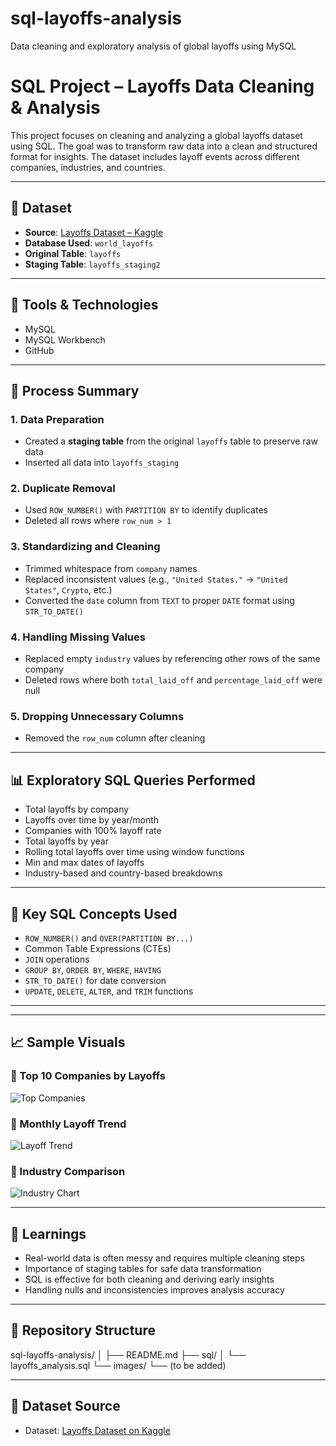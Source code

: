 # sql-layoffs-analysis
Data cleaning and exploratory analysis of global layoffs using MySQL
# SQL Project – Layoffs Data Cleaning & Analysis

This project focuses on cleaning and analyzing a global layoffs dataset using SQL. The goal was to transform raw data into a clean and structured format for insights. The dataset includes layoff events across different companies, industries, and countries.

---

## 📁 Dataset

- **Source**: [Layoffs Dataset – Kaggle](https://www.kaggle.com/code/pranaii/layoffs-2022-interactive-visualisation-eda)
- **Database Used**: `world_layoffs`
- **Original Table**: `layoffs`
- **Staging Table**: `layoffs_staging2`

---

## 🔧 Tools & Technologies

- MySQL
- MySQL Workbench
- GitHub

---

## 🔄 Process Summary

### 1. Data Preparation
- Created a **staging table** from the original `layoffs` table to preserve raw data
- Inserted all data into `layoffs_staging`

### 2. Duplicate Removal
- Used `ROW_NUMBER()` with `PARTITION BY` to identify duplicates
- Deleted all rows where `row_num > 1`

### 3. Standardizing and Cleaning
- Trimmed whitespace from `company` names
- Replaced inconsistent values (e.g., `"United States."` → `"United States"`, `Crypto`, etc.)
- Converted the `date` column from `TEXT` to proper `DATE` format using `STR_TO_DATE()`

### 4. Handling Missing Values
- Replaced empty `industry` values by referencing other rows of the same company
- Deleted rows where both `total_laid_off` and `percentage_laid_off` were null

### 5. Dropping Unnecessary Columns
- Removed the `row_num` column after cleaning

---

## 📊 Exploratory SQL Queries Performed

- Total layoffs by company
- Layoffs over time by year/month
- Companies with 100% layoff rate
- Total layoffs by year
- Rolling total layoffs over time using window functions
- Min and max dates of layoffs
- Industry-based and country-based breakdowns

---

## 📌 Key SQL Concepts Used

- `ROW_NUMBER()` and `OVER(PARTITION BY...)`
- Common Table Expressions (CTEs)
- `JOIN` operations
- `GROUP BY`, `ORDER BY`, `WHERE`, `HAVING`
- `STR_TO_DATE()` for date conversion
- `UPDATE`, `DELETE`, `ALTER`, and `TRIM` functions

---
---

## 📈 Sample Visuals

### 🔹 Top 10 Companies by Layoffs
![Top Companies](images/top_companies.png)

### 🔹 Monthly Layoff Trend
![Layoff Trend](images/monthly_trend.png)

### 🔹 Industry Comparison
![Industry Chart](images/industry_breakdown.png)

---

## 🧠 Learnings

- Real-world data is often messy and requires multiple cleaning steps
- Importance of staging tables for safe data transformation
- SQL is effective for both cleaning and deriving early insights
- Handling nulls and inconsistencies improves analysis accuracy

---

## 📂 Repository Structure

sql-layoffs-analysis/
│
├── README.md
├── sql/
│ └── layoffs_analysis.sql
└── images/
└── (to be added)


---

## 📎 Dataset Source

- Dataset: [Layoffs Dataset on Kaggle](https://www.kaggle.com/code/pranaii/layoffs-2022-interactive-visualisation-eda)
